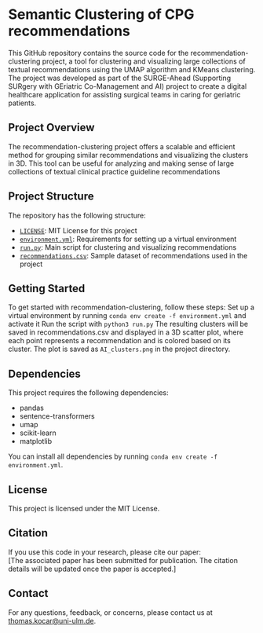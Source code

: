 # Semantic Clustering of CPG recommendations
This GitHub repository contains the source code for the recommendation-clustering project, a tool for clustering and visualizing large collections of textual recommendations using the UMAP algorithm and KMeans clustering. The project was developed as part of the SURGE-Ahead (Supporting SURgery with GEriatric Co-Management and AI) project to create a digital healthcare application for assisting surgical teams in caring for geriatric patients.

## Project Overview
The recommendation-clustering project offers a scalable and efficient method for grouping similar recommendations and visualizing the clusters in 3D. This tool can be useful for analyzing and making sense of large collections of textual clinical practice guideline recommendations

## Project Structure
The repository has the following structure:
- [`LICENSE`](./LICENSE): MIT License for this project
- [`environment.yml`](./environment.yml): Requirements for setting up a virtual environment
- [`run.py`](./run.py): Main script for clustering and visualizing recommendations
- [`recommendations.csv`](./recommendations.csv): Sample dataset of recommendations used in the project

## Getting Started
To get started with recommendation-clustering, follow these steps:
Set up a virtual environment by running `conda env create -f environment.yml` and activate it
Run the script with `python3 run.py`
The resulting clusters will be saved in recommendations.csv and displayed in a 3D scatter plot, where each point represents a recommendation and is colored based on its cluster. The plot is saved as `AI_clusters.png` in the project directory.

## Dependencies
This project requires the following dependencies:
- pandas
- sentence-transformers
- umap
- scikit-learn
- matplotlib

You can install all dependencies by running `conda env create -f environment.yml`.

## License
This project is licensed under the MIT License.

## Citation
If you use this code in your research, please cite our paper: \
[The associated paper has been submitted for publication. The citation details will be updated once the paper is accepted.]

## Contact
For any questions, feedback, or concerns, please contact us at thomas.kocar@uni-ulm.de.

